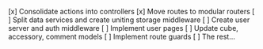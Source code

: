 [x] Consolidate actions into controllers
[x] Move routes to modular routers
[ ] Split data services and create uniting storage middleware
[ ] Create user server and auth middleware
[ ] Implement user pages
[ ] Update cube, accessory, comment models
[ ] Implement route guards
[ ] The rest...
